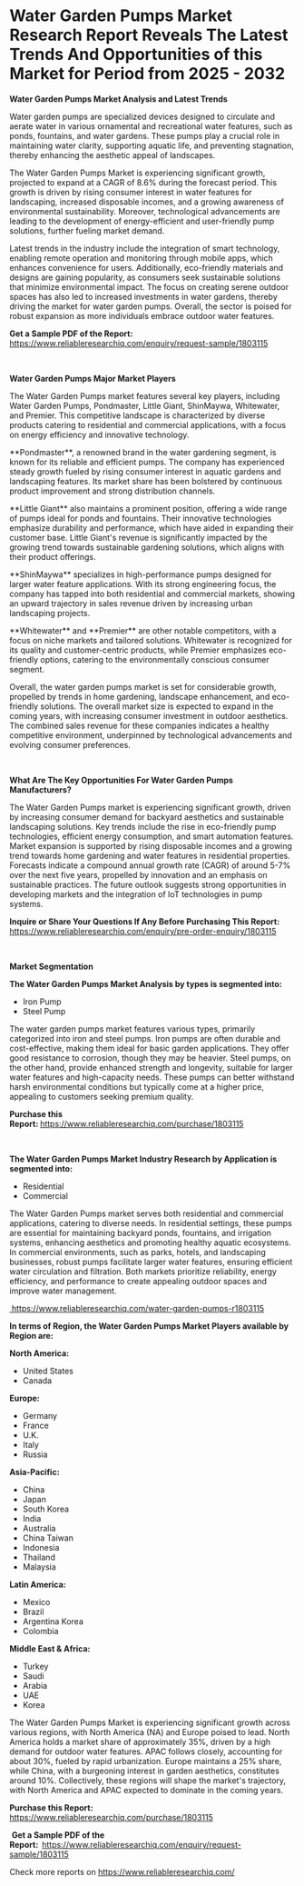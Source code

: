 <p><h1>Water Garden Pumps Market Research Report Reveals The Latest Trends And Opportunities of this Market for Period from 2025 - 2032</h1></p><p><strong>Water Garden Pumps Market Analysis and Latest Trends</strong></p>
<p><p>Water garden pumps are specialized devices designed to circulate and aerate water in various ornamental and recreational water features, such as ponds, fountains, and water gardens. These pumps play a crucial role in maintaining water clarity, supporting aquatic life, and preventing stagnation, thereby enhancing the aesthetic appeal of landscapes.</p><p>The Water Garden Pumps Market is experiencing significant growth, projected to expand at a CAGR of 8.6% during the forecast period. This growth is driven by rising consumer interest in water features for landscaping, increased disposable incomes, and a growing awareness of environmental sustainability. Moreover, technological advancements are leading to the development of energy-efficient and user-friendly pump solutions, further fueling market demand.</p><p>Latest trends in the industry include the integration of smart technology, enabling remote operation and monitoring through mobile apps, which enhances convenience for users. Additionally, eco-friendly materials and designs are gaining popularity, as consumers seek sustainable solutions that minimize environmental impact. The focus on creating serene outdoor spaces has also led to increased investments in water gardens, thereby driving the market for water garden pumps. Overall, the sector is poised for robust expansion as more individuals embrace outdoor water features.</p></p>
<p><strong>Get a Sample PDF of the Report:&nbsp;</strong> <a href="https://www.reliableresearchiq.com/enquiry/request-sample/1803115?utm_campaign=3453&utm_medium=2&utm_source=Github&utm_content=ia&utm_term=10042025&utm_id=water-garden-pumps">https://www.reliableresearchiq.com/enquiry/request-sample/1803115</a></p>
<p>&nbsp;</p>
<p><strong>Water Garden Pumps Major Market Players</strong></p>
<p><p>The Water Garden Pumps market features several key players, including Water Garden Pumps, Pondmaster, Little Giant, ShinMaywa, Whitewater, and Premier. This competitive landscape is characterized by diverse products catering to residential and commercial applications, with a focus on energy efficiency and innovative technology.</p><p>**Pondmaster**, a renowned brand in the water gardening segment, is known for its reliable and efficient pumps. The company has experienced steady growth fueled by rising consumer interest in aquatic gardens and landscaping features. Its market share has been bolstered by continuous product improvement and strong distribution channels.</p><p>**Little Giant** also maintains a prominent position, offering a wide range of pumps ideal for ponds and fountains. Their innovative technologies emphasize durability and performance, which have aided in expanding their customer base. Little Giant's revenue is significantly impacted by the growing trend towards sustainable gardening solutions, which aligns with their product offerings.</p><p>**ShinMaywa** specializes in high-performance pumps designed for larger water feature applications. With its strong engineering focus, the company has tapped into both residential and commercial markets, showing an upward trajectory in sales revenue driven by increasing urban landscaping projects. </p><p>**Whitewater** and **Premier** are other notable competitors, with a focus on niche markets and tailored solutions. Whitewater is recognized for its quality and customer-centric products, while Premier emphasizes eco-friendly options, catering to the environmentally conscious consumer segment. </p><p>Overall, the water garden pumps market is set for considerable growth, propelled by trends in home gardening, landscape enhancement, and eco-friendly solutions. The overall market size is expected to expand in the coming years, with increasing consumer investment in outdoor aesthetics. The combined sales revenue for these companies indicates a healthy competitive environment, underpinned by technological advancements and evolving consumer preferences.</p></p>
<p>&nbsp;</p>
<p><strong>What Are The Key Opportunities For Water Garden Pumps Manufacturers?</strong></p>
<p><p>The Water Garden Pumps market is experiencing significant growth, driven by increasing consumer demand for backyard aesthetics and sustainable landscaping solutions. Key trends include the rise in eco-friendly pump technologies, efficient energy consumption, and smart automation features. Market expansion is supported by rising disposable incomes and a growing trend towards home gardening and water features in residential properties. Forecasts indicate a compound annual growth rate (CAGR) of around 5-7% over the next five years, propelled by innovation and an emphasis on sustainable practices. The future outlook suggests strong opportunities in developing markets and the integration of IoT technologies in pump systems.</p></p>
<p><strong>Inquire or Share Your Questions If Any Before Purchasing This Report:</strong> <a href="https://www.reliableresearchiq.com/enquiry/pre-order-enquiry/1803115?utm_campaign=3453&utm_medium=2&utm_source=Github&utm_content=ia&utm_term=10042025&utm_id=water-garden-pumps">https://www.reliableresearchiq.com/enquiry/pre-order-enquiry/1803115</a></p>
<p>&nbsp;</p>
<p><strong>Market Segmentation</strong></p>
<p><strong>The Water Garden Pumps Market Analysis by types is segmented into:</strong></p>
<p><ul><li>Iron Pump</li><li>Steel Pump</li></ul></p>
<p><p>The water garden pumps market features various types, primarily categorized into iron and steel pumps. Iron pumps are often durable and cost-effective, making them ideal for basic garden applications. They offer good resistance to corrosion, though they may be heavier. Steel pumps, on the other hand, provide enhanced strength and longevity, suitable for larger water features and high-capacity needs. These pumps can better withstand harsh environmental conditions but typically come at a higher price, appealing to customers seeking premium quality.</p></p>
<p><strong>Purchase this Report:&nbsp;</strong><a href="https://www.reliableresearchiq.com/purchase/1803115?utm_campaign=3453&utm_medium=2&utm_source=Github&utm_content=ia&utm_term=10042025&utm_id=water-garden-pumps">https://www.reliableresearchiq.com/purchase/1803115</a></p>
<p>&nbsp;</p>
<p><strong>The Water Garden Pumps Market Industry Research by Application is segmented into:</strong></p>
<p><ul><li>Residential</li><li>Commercial</li></ul></p>
<p><p>The Water Garden Pumps market serves both residential and commercial applications, catering to diverse needs. In residential settings, these pumps are essential for maintaining backyard ponds, fountains, and irrigation systems, enhancing aesthetics and promoting healthy aquatic ecosystems. In commercial environments, such as parks, hotels, and landscaping businesses, robust pumps facilitate larger water features, ensuring efficient water circulation and filtration. Both markets prioritize reliability, energy efficiency, and performance to create appealing outdoor spaces and improve water management.</p></p>
<p><a href="https://www.reliableresearchiq.com/water-garden-pumps-r1803115?utm_campaign=3453&utm_medium=2&utm_source=Github&utm_content=ia&utm_term=10042025&utm_id=water-garden-pumps">&nbsp;https://www.reliableresearchiq.com/water-garden-pumps-r1803115</a></p>
<p><strong>In terms of Region, the Water Garden Pumps Market Players available by Region are:</strong></p>
<p>
    <p> <strong> North America: </strong>
        <ul>
            <li>United States</li>
            <li>Canada</li>
        </ul>
        </p> 
    <p> <strong> Europe: </strong>
        <ul>
            <li>Germany</li>
            <li>France</li>
            <li>U.K.</li>
            <li>Italy</li>
            <li>Russia</li>
        </ul>
        </p> 
    <p> <strong> Asia-Pacific: </strong>
        <ul>
            <li>China</li>
            <li>Japan</li>
            <li>South Korea</li>
            <li>India</li>
            <li>Australia</li>
            <li>China Taiwan</li>
            <li>Indonesia</li>
            <li>Thailand</li>
            <li>Malaysia</li>
        </ul>
        </p> 
    <p> <strong> Latin America: </strong>
        <ul>
            <li>Mexico</li>
            <li>Brazil</li>
            <li>Argentina Korea</li>
            <li>Colombia</li>
        </ul>
        </p> 
    <p> <strong> Middle East & Africa: </strong>
        <ul>
            <li>Turkey</li>
            <li>Saudi</li>
            <li>Arabia</li>
            <li>UAE</li>
            <li>Korea</li>
        </ul>
    </p>
    </p>
<p><p>The Water Garden Pumps Market is experiencing significant growth across various regions, with North America (NA) and Europe poised to lead. North America holds a market share of approximately 35%, driven by a high demand for outdoor water features. APAC follows closely, accounting for about 30%, fueled by rapid urbanization. Europe maintains a 25% share, while China, with a burgeoning interest in garden aesthetics, constitutes around 10%. Collectively, these regions will shape the market's trajectory, with North America and APAC expected to dominate in the coming years.</p></p>
<p><strong>Purchase this Report: </strong><a href="https://www.reliableresearchiq.com/purchase/1803115?utm_campaign=3453&utm_medium=2&utm_source=Github&utm_content=ia&utm_term=10042025&utm_id=water-garden-pumps">https://www.reliableresearchiq.com/purchase/1803115</a></p>
<p>&nbsp;<strong>Get a Sample PDF of the Report:&nbsp;&nbsp;</strong><a href="https://www.reliableresearchiq.com/enquiry/request-sample/1803115?utm_campaign=3453&utm_medium=2&utm_source=Github&utm_content=ia&utm_term=10042025&utm_id=water-garden-pumps">https://www.reliableresearchiq.com/enquiry/request-sample/1803115</a></p>
<p><strong></strong></p>
<p>Check more reports on <a href="https://www.reliableresearchiq.com/?utm_campaign=3453&utm_medium=2&utm_source=Github&utm_content=ia&utm_term=10042025&utm_id=water-garden-pumps">https://www.reliableresearchiq.com/</a></p>
